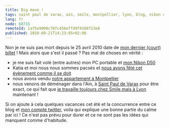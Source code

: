 ```yaml
---
title: Big move !
tags: saint paul de varax, ain, smile, montpellier, lyon, blog, nikon d50
lang: fr
node: 68715
remoteId: 1af5e9900c78fc456effd9f9180713e8
published: 2010-09-21T14:23:05+02:00
---
```


Non je ne suis pas mort depuis le 25 avril 2010 date de [mon dernier (court) billet](/post/concours-pour-le-re-design-du-site-share-ez-no) ! Mais alors que s'est il passé ? Pas mal de choses en vérité :

* je me suis fait volé (entre autres) mon PC portable et [mon Nikon D50](/tag/nikon+d50)
* Katia et moi nous nous sommes pacsés et [nous avons fêté cet évènement comme il se doit](http://liliaimelenougat.over-blog.fr/article-et-puis-le-vendredi-je-bosse-57206670.html)
* nous avons vendu [notre appartement à Montpellier](http://appartement-f3-montpellier.pwet.fr/a-vendre-richter-prox-tram.html)
* nous venons de déménager dans l'Ain, à [Saint Paul de Varax](http://maps.google.fr/maps?f=q&amp;source=s_q&amp;hl=fr&amp;geocode=&amp;q=saint+paul+de+varax&amp;sll=46.75984,1.738281&amp;sspn=12.286875,19.753418&amp;ie=UTF8&amp;hq=&amp;hnear=Saint-Paul-de-Varax,+Ain,+Rh%C3%B4ne-Alpes&amp;t=h&amp;z=13) pour être exact, ce qui fait que [je travaille toujours chez Smile mais à Lyon](/page/cv-fr) maintenant !


Si on ajoute à cela quelques vacances cet été et la concurrence entre ce blog et [mon compte twitter](http://twitter.com/dpobel), voila qui explique une bonne partie du calme par ici ! Ce n'est pas prévu pour durer et ce ne sont pas les idées qui manquent comme d'habitude.
